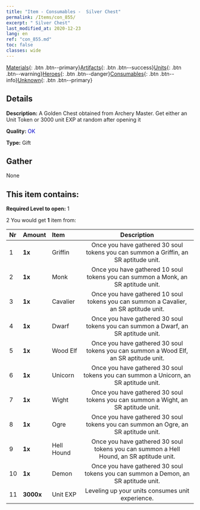 ```yaml
---
title: "Item - Consumables -  Silver Chest"
permalink: /Items/con_855/
excerpt: " Silver Chest"
last_modified_at: 2020-12-23
lang: en
ref: "con_855.md"
toc: false
classes: wide
---
```

 [Materials](/Items/){: .btn .btn--primary}[Artifacts](/Items/Artifacts/){: .btn .btn--success}[Units](/Items/Units/){: .btn .btn--warning}[Heroes](/Items/Heroes/){: .btn .btn--danger}[Consumables](/Items/Consumables/){: .btn .btn--info}[Unknown](/Items/Unknown/){: .btn .btn--primary}

## Details
 **Description:** A Golden Chest obtained from Archery Master. Get either an Unit Token or 3000 unit EXP at random after opening it

 **Quality:** <span style="color: #0000CD">OK</span>

 **Type:** Gift

## Gather

  None

## This item contains:

 **Required Level to open:** 1

 2 You would get **1** item  from:

  | Nr | Amount |     Item    | Description |
  |:---|:-------|:------------|:-----------:|
  | 1 |  **1x** | Griffin | Once you have gathered 30 soul tokens you can summon a Griffin, an SR aptitude unit.  | 
  | 2 |  **1x** | Monk | Once you have gathered 10 soul tokens you can summon a Monk, an SR aptitude unit.  | 
  | 3 |  **1x** | Cavalier  | Once you have gathered 10 soul tokens you can summon a Cavalier, an SR aptitude unit.  | 
  | 4 |  **1x** | Dwarf | Once you have gathered 30 soul tokens you can summon a Dwarf, an SR aptitude unit.  | 
  | 5 |  **1x** | Wood Elf | Once you have gathered 30 soul tokens you can summon a Wood Elf, an SR aptitude unit.  | 
  | 6 |  **1x** | Unicorn | Once you have gathered 30 soul tokens you can summon a Unicorn, an SR aptitude unit.  | 
  | 7 |  **1x** | Wight | Once you have gathered 30 soul tokens you can summon a Wight, an SR aptitude unit.  | 
  | 8 |  **1x** | Ogre | Once you have gathered 30 soul tokens you can summon an Ogre, an SR aptitude unit.  | 
  | 9 |  **1x** | Hell Hound | Once you have gathered 30 soul tokens you can summon a Hell Hound, an SR aptitude unit.  | 
  | 10 |  **1x** | Demon | Once you have gathered 30 soul tokens you can summon a Demon, an SR aptitude unit.  | 
  | 11 |  **3000x** | Unit EXP | Leveling up your units consumes unit experience.  | 
